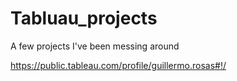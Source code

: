 # Tabluau_projects
A few projects I've been messing around 


https://public.tableau.com/profile/guillermo.rosas#!/
